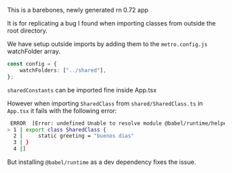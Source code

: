 This is a barebones, newly generated rn 0.72 app

It is for replicating a bug I found when importing classes from outside the root directory. 

We have setup outside imports by adding them to the `metro.config.js` watchFolder array.

```ts
const config = {
    watchFolders: ["../shared"],
};

```

`sharedConstants` can be imported fine inside App.tsx

However when importing `SharedClass` from `shared/SharedClass.ts` in `App.tsx` it fails with the following error:

```bash
 ERROR  [Error: undefined Unable to resolve module @babel/runtime/helpers/interopRequireDefault from ~/monorepo_test/shared/SharedClass.ts: @babel/runtime/helpers/interopRequireDefault could not be found within the project.
> 1 | export class SharedClass {
  2 |     static greeting = "buenos dias"
  3 | }
  4 |]
```

But installing `@babel/runtime` as a dev dependency fixes the issue. 
